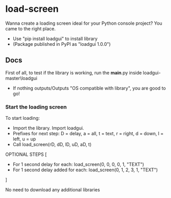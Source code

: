 # load-screen
Wanna create a loading screen ideal for your Python console project? You came to the right place.
- Use "pip install loadgui" to install library
- (Package published in PyPI as "loadgui 1.0.0")

## Docs
First of all, to test if the library is working, run the __main__.py inside loadgui-master\loadgui
- If nothing outputs/Outputs "OS compatible with library", you are good to go!

### Start the loading screen
To start loading: 
- Import the library. Import loadgui.
- Prefixes for next step: D = delay, a = all, t = text, r = right, d = down, l = left, u = up
- Call load_screen(rD, dD, lD, uD, aD, t)

OPTIONAL STEPS [
- For 1 second delay for each: load_screen(0, 0, 0, 0, 1, "TEXT")
- For 1 second delay added for each: load_screen(0, 1, 2, 3, 1, "TEXT")

]

No need to download any additional libraries